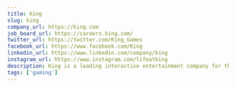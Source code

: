```yaml
---
title: King
slug: king
company_url: https://king.com
job_board_url: https://careers.king.com/
twitter_url: https://twitter.com/King_Games
facebook_url: https://www.facebook.com/King
linkedin_url: https://www.linkedin.com/company/king
instagram_url: https://www.instagram.com/lifeatking
description: King is a leading interactive entertainment company for the mobile world, with people all around the world playing one or more of our games. We have developed more than 200 fun titles, offering games that are enjoyed all around the world.
tags: ['gaming']
---
```

